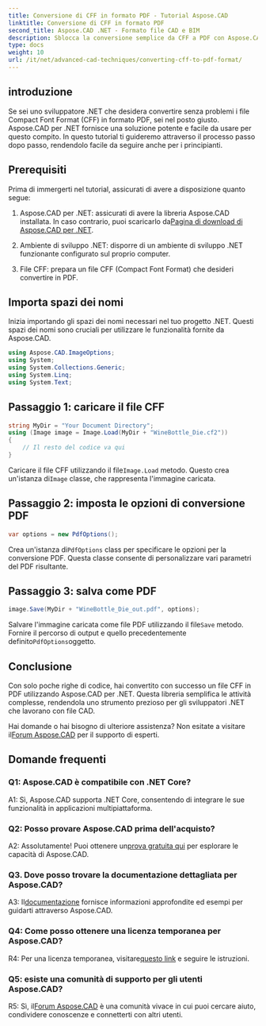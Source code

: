 ```yaml
---
title: Conversione di CFF in formato PDF - Tutorial Aspose.CAD
linktitle: Conversione di CFF in formato PDF
second_title: Aspose.CAD .NET - Formato file CAD e BIM
description: Sblocca la conversione semplice da CFF a PDF con Aspose.CAD per .NET. Segui la nostra guida passo passo.
type: docs
weight: 10
url: /it/net/advanced-cad-techniques/converting-cff-to-pdf-format/
---
```

## introduzione

Se sei uno sviluppatore .NET che desidera convertire senza problemi i file Compact Font Format (CFF) in formato PDF, sei nel posto giusto. Aspose.CAD per .NET fornisce una soluzione potente e facile da usare per questo compito. In questo tutorial ti guideremo attraverso il processo passo dopo passo, rendendolo facile da seguire anche per i principianti.

## Prerequisiti

Prima di immergerti nel tutorial, assicurati di avere a disposizione quanto segue:

1. Aspose.CAD per .NET: assicurati di avere la libreria Aspose.CAD installata. In caso contrario, puoi scaricarlo da[Pagina di download di Aspose.CAD per .NET](https://releases.aspose.com/cad/net/).

2. Ambiente di sviluppo .NET: disporre di un ambiente di sviluppo .NET funzionante configurato sul proprio computer.

3. File CFF: prepara un file CFF (Compact Font Format) che desideri convertire in PDF.

## Importa spazi dei nomi

Inizia importando gli spazi dei nomi necessari nel tuo progetto .NET. Questi spazi dei nomi sono cruciali per utilizzare le funzionalità fornite da Aspose.CAD.

```csharp
using Aspose.CAD.ImageOptions;
using System;
using System.Collections.Generic;
using System.Linq;
using System.Text;
```

## Passaggio 1: caricare il file CFF

```csharp
string MyDir = "Your Document Directory";
using (Image image = Image.Load(MyDir + "WineBottle_Die.cf2"))
{
    // Il resto del codice va qui
}
```

 Caricare il file CFF utilizzando il file`Image.Load` metodo. Questo crea un'istanza di`Image` classe, che rappresenta l'immagine caricata.

## Passaggio 2: imposta le opzioni di conversione PDF

```csharp
var options = new PdfOptions();
```

 Crea un'istanza di`PdfOptions` class per specificare le opzioni per la conversione PDF. Questa classe consente di personalizzare vari parametri del PDF risultante.

## Passaggio 3: salva come PDF

```csharp
image.Save(MyDir + "WineBottle_Die_out.pdf", options);
```

 Salvare l'immagine caricata come file PDF utilizzando il file`Save` metodo. Fornire il percorso di output e quello precedentemente definito`PdfOptions`oggetto.

## Conclusione

Con solo poche righe di codice, hai convertito con successo un file CFF in PDF utilizzando Aspose.CAD per .NET. Questa libreria semplifica le attività complesse, rendendola uno strumento prezioso per gli sviluppatori .NET che lavorano con file CAD.

 Hai domande o hai bisogno di ulteriore assistenza? Non esitate a visitare il[Forum Aspose.CAD](https://forum.aspose.com/c/cad/19) per il supporto di esperti.

## Domande frequenti

### Q1: Aspose.CAD è compatibile con .NET Core?

A1: Sì, Aspose.CAD supporta .NET Core, consentendo di integrare le sue funzionalità in applicazioni multipiattaforma.

### Q2: Posso provare Aspose.CAD prima dell'acquisto?

 A2: Assolutamente! Puoi ottenere un[prova gratuita qui](https://releases.aspose.com/) per esplorare le capacità di Aspose.CAD.

### Q3. Dove posso trovare la documentazione dettagliata per Aspose.CAD?

 A3: Il[documentazione](https://reference.aspose.com/cad/net/) fornisce informazioni approfondite ed esempi per guidarti attraverso Aspose.CAD.

### Q4: Come posso ottenere una licenza temporanea per Aspose.CAD?

 R4: Per una licenza temporanea, visitare[questo link](https://purchase.aspose.com/temporary-license/) e seguire le istruzioni.

### Q5: esiste una comunità di supporto per gli utenti Aspose.CAD?

R5: Sì, il[Forum Aspose.CAD](https://forum.aspose.com/c/cad/19) è una comunità vivace in cui puoi cercare aiuto, condividere conoscenze e connetterti con altri utenti.